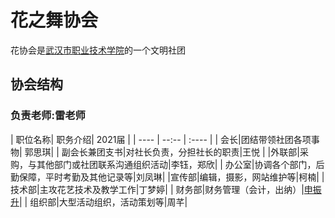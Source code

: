 # 花之舞协会
花协会是[武汉市职业技术学院](http://www.wtc.edu.cn)的一个文明社团
## 协会结构
### 负责老师:雷老师
| 职位名称| 职务介绍| 2021届 |
| ---- | --:-- | :---- |
| 会长|团结带领社团各项事物| 郭思琪|
| 副会长兼团支书|对社长负责，分担社长的职责|王悦 |
|外联部|采购，与其他部门或社团联系沟通组织活动|李钰，郑欣|
| 办公室|协调各个部门，后勤保障，平时考勤及其他记录等|刘凤琳|
|宣传部|编辑，摄影，网站维护等|柯楠|
| 技术部|主攻花艺技术及教学工作|丁梦婷|
| 财务部|财务管理（会计，出纳）|[申振升](http://520you.club)|
| 组织部|大型活动组织，活动策划等|周芊|
